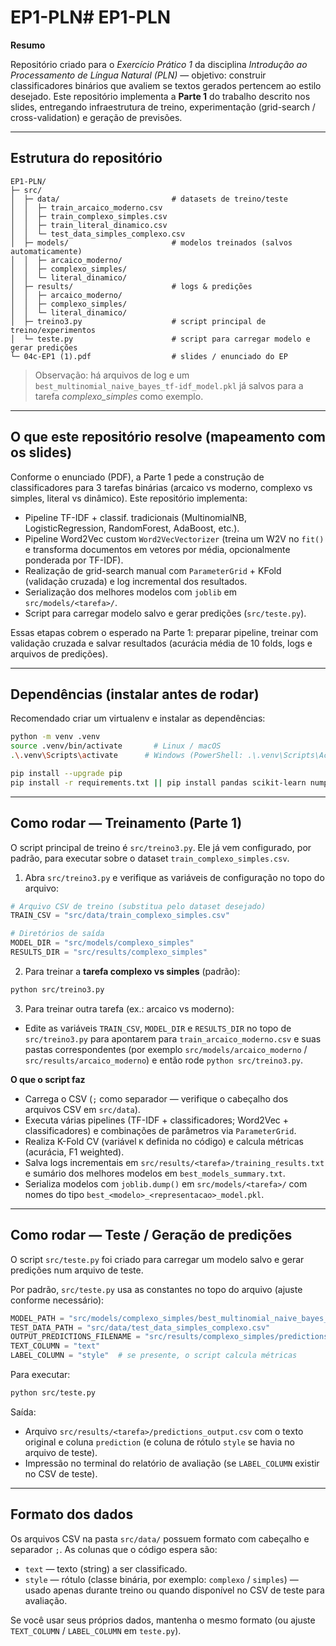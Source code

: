 # EP1-PLN# EP1-PLN

**Resumo**

Repositório criado para o *Exercício Prático 1* da disciplina *Introdução ao Processamento de Língua Natural (PLN)* — objetivo: construir classificadores binários que avaliem se textos gerados pertencem ao estilo desejado. Este repositório implementa a **Parte 1** do trabalho descrito nos slides, entregando infraestrutura de treino, experimentação (grid-search / cross-validation) e geração de previsões.

---

## Estrutura do repositório

```
EP1-PLN/
├─ src/
│  ├─ data/                         # datasets de treino/teste
│  │  ├─ train_arcaico_moderno.csv
│  │  ├─ train_complexo_simples.csv
│  │  ├─ train_literal_dinamico.csv
│  │  └─ test_data_simples_complexo.csv
│  ├─ models/                       # modelos treinados (salvos automaticamente)
│  │  ├─ arcaico_moderno/
│  │  ├─ complexo_simples/
│  │  └─ literal_dinamico/
│  ├─ results/                      # logs & predições
│  │  ├─ arcaico_moderno/
│  │  ├─ complexo_simples/
│  │  └─ literal_dinamico/
│  ├─ treino3.py                    # script principal de treino/experimentos
│  └─ teste.py                      # script para carregar modelo e gerar predições
└─ 04c-EP1 (1).pdf                  # slides / enunciado do EP
```

> Observação: há arquivos de log e um `best_multinomial_naive_bayes_tf-idf_model.pkl` já salvos para a tarefa *complexo_simples* como exemplo.

---

## O que este repositório resolve (mapeamento com os slides)

Conforme o enunciado (PDF), a Parte 1 pede a construção de classificadores para 3 tarefas binárias (arcaico vs moderno, complexo vs simples, literal vs dinâmico). Este repositório implementa:

- Pipeline TF-IDF + classif. tradicionais (MultinomialNB, LogisticRegression, RandomForest, AdaBoost, etc.).
- Pipeline Word2Vec custom `Word2VecVectorizer` (treina um W2V no `fit()` e transforma documentos em vetores por média, opcionalmente ponderada por TF-IDF).
- Realização de grid-search manual com `ParameterGrid` + KFold (validação cruzada) e log incremental dos resultados.
- Serialização dos melhores modelos com `joblib` em `src/models/<tarefa>/`.
- Script para carregar modelo salvo e gerar predições (`src/teste.py`).

Essas etapas cobrem o esperado na Parte 1: preparar pipeline, treinar com validação cruzada e salvar resultados (acurácia média de 10 folds, logs e arquivos de predições).

---

## Dependências (instalar antes de rodar)

Recomendado criar um virtualenv e instalar as dependências:

```bash
python -m venv .venv
source .venv/bin/activate       # Linux / macOS
.\.venv\Scripts\activate      # Windows (PowerShell: .\.venv\Scripts\Activate.ps1)

pip install --upgrade pip
pip install -r requirements.txt || pip install pandas scikit-learn numpy joblib gensim
```

---

## Como rodar — Treinamento (Parte 1)

O script principal de treino é `src/treino3.py`. Ele já vem configurado, por padrão, para executar sobre o dataset `train_complexo_simples.csv`.

1. Abra `src/treino3.py` e verifique as variáveis de configuração no topo do arquivo:

```python
# Arquivo CSV de treino (substitua pelo dataset desejado)
TRAIN_CSV = "src/data/train_complexo_simples.csv"

# Diretórios de saída
MODEL_DIR = "src/models/complexo_simples"
RESULTS_DIR = "src/results/complexo_simples"
```

2. Para treinar a **tarefa complexo vs simples** (padrão):

```bash
python src/treino3.py
```

3. Para treinar outra tarefa (ex.: arcaico vs moderno):

- Edite as variáveis `TRAIN_CSV`, `MODEL_DIR` e `RESULTS_DIR` no topo de `src/treino3.py` para apontarem para `train_arcaico_moderno.csv` e suas pastas correspondentes (por exemplo `src/models/arcaico_moderno` / `src/results/arcaico_moderno`) e então rode `python src/treino3.py`.

**O que o script faz**
- Carrega o CSV (`;` como separador — verifique o cabeçalho dos arquivos CSV em `src/data`).
- Executa várias pipelines (TF-IDF + classificadores; Word2Vec + classificadores) e combinações de parâmetros via `ParameterGrid`.
- Realiza K-Fold CV (variável `K` definida no código) e calcula métricas (acurácia, F1 weighted).
- Salva logs incrementais em `src/results/<tarefa>/training_results.txt` e sumário dos melhores modelos em `best_models_summary.txt`.
- Serializa modelos com `joblib.dump()` em `src/models/<tarefa>/` com nomes do tipo `best_<modelo>_<representacao>_model.pkl`.

---

## Como rodar — Teste / Geração de predições

O script `src/teste.py` foi criado para carregar um modelo salvo e gerar predições num arquivo de teste.

Por padrão, `src/teste.py` usa as constantes no topo do arquivo (ajuste conforme necessário):

```python
MODEL_PATH = "src/models/complexo_simples/best_multinomial_naive_bayes_tf-idf_model.pkl"
TEST_DATA_PATH = "src/data/test_data_simples_complexo.csv"
OUTPUT_PREDICTIONS_FILENAME = "src/results/complexo_simples/predictions_output.csv"
TEXT_COLUMN = "text"
LABEL_COLUMN = "style"  # se presente, o script calcula métricas
```

Para executar:

```bash
python src/teste.py
```

Saída:
- Arquivo `src/results/<tarefa>/predictions_output.csv` com o texto original e coluna `prediction` (e coluna de rótulo `style` se havia no arquivo de teste).
- Impressão no terminal do relatório de avaliação (se `LABEL_COLUMN` existir no CSV de teste).

---

## Formato dos dados

Os arquivos CSV na pasta `src/data/` possuem formato com cabeçalho e separador `;`. As colunas que o código espera são:

- `text` — texto (string) a ser classificado.
- `style` — rótulo (classe binária, por exemplo: `complexo` / `simples`) — usado apenas durante treino ou quando disponível no CSV de teste para avaliação.

Se você usar seus próprios dados, mantenha o mesmo formato (ou ajuste `TEXT_COLUMN` / `LABEL_COLUMN` em `teste.py`).



